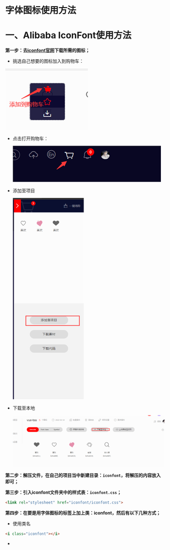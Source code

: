 # 字体图标使用方法

# 一、Alibaba IconFont使用方法

**第一步：去[iconfont官网](http://www.iconfont.cn)下载所需的图标；**

- 挑选自己想要的图标加入到购物车：

![](./img/iconfont-add-shopcart.png)

- 点击打开购物车：

  ![](./img/iconfont-shopcart-open.png)

- 添加至项目

  <img src="./img/iconfont-shopcart-addtoproject.png" style="zoom: 67%;" />

- 下载至本地

  ![](./img/iconfont-addtolocal.png)

**第二步：解压文件，在自己的项目当中新建目录：`iconfont`，将解压的内容放入即可；**

**第三步：引入iconfont文件夹中的样式表：`iconfont.css`；**

```html
<link rel="stylesheet" href="iconfont/iconfont.css">
```

**第四步：在要是用字体图标的标签上加上类：iconfont，然后有以下几种方式；**

- 使用类名

```html
<i class="iconfont"></i>
```

- 

